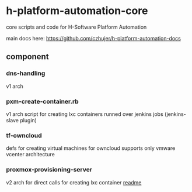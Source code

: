 # h-platform-automation-core

core scripts and code for H-Software Platform Automation

main docs here: https://github.com/czhujer/h-platform-automation-docs

## component

### dns-handling
v1 arch

### pxm-create-container.rb
v1 arch
script for creating lxc containers
runned over jenkins jobs (jenkins-slave plugin)

### tf-owncloud
defs for creating virtual machines for owncloud
supports only vmware vcenter architecture

### proxmox-provisioning-server
v2 arch
for direct calls for creating lxc container
[readme](proxmox-provisioning-server/README.md)

